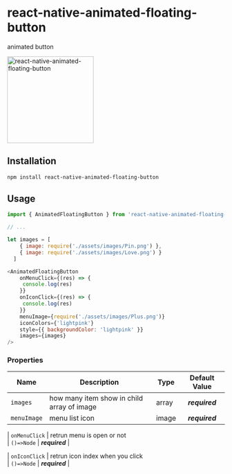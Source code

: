 # react-native-animated-floating-button

animated button

<!-- ![animated image example](https://github.com/developertrt/React-native-animate-floating-button/blob/main/images/demo.mp4) -->
<img src="https://github.com/developertrt/React-native-animate-floating-button/blob/main/images/demo.mp4" style="border:5px;" width="200" hight="200" title="react-native-animated-floating-button">

## Installation

```sh
npm install react-native-animated-floating-button
```

## Usage


```js
import { AnimatedFloatingButton } from 'react-native-animated-floating-button'

// ...

let images = [
    { image: require('./assets/images/Pin.png') },
    { image: require('./assets/images/Love.png') }
  ]

<AnimatedFloatingButton
    onMenuClick={(res) => {
     console.log(res)
    }}
    onIconClick={(res) => {
     console.log(res)
    }}
    menuImage={require('./assets/images/Plus.png')}
    iconColors={'lightpink'}
    style={{ backgroundColor: 'lightpink' }}
    images={images}
/>
```

### Properties
| Name                 | Description                                                                                                                                                                                                                                                                                          | Type                                                   |                   Default Value                   |
|----------------------|------------------------------------------------------------------------------------------------------------------------------------------------------------------------------------------------------------------------------------------------------------------------------------------------------|--------------------------------------------------------|:-------------------------------------------------:|
| `images`                | how many item show in child array of image                                                                                                                                                                                                                                                                              | array                                                 |                  _**required**_                   |   
| `menuImage`                | menu list icon                                                                                                                                                                                                                                                                               | image                                                 |                  _**required**_                   |

| `onMenuClick`        |  retrun menu is
open or not                                                                                                  
                                                                                                             |
`()=>Node`                                            |                  _**required**_                    |

| `onIconClick`        |  retrun icon index
 when you click  
                                                                                                             | 
`()=>Node`                                            |                  _**required**_                    |
